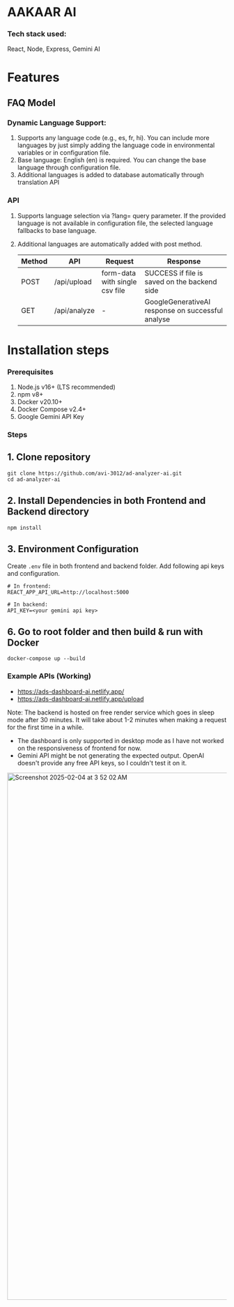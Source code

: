 # AAKAAR AI


### Tech stack used:
React, Node, Express, Gemini AI

# Features

## FAQ Model
### Dynamic Language Support:
1. Supports any language code (e.g., es, fr, hi). You can include more languages by just simply adding the language code in environmental variables or in configuration file.
2. Base language: English (en) is required. You can change the base language through configuration file.
3. Additional languages is added to database automatically through translation API

### API
1. Supports language selection via ?lang= query parameter. If the provided language is not available in configuration file, the selected language fallbacks to base language.
2. Additional languages are automatically added with post method.
   
    Method | API | Request | Response 
   --- | --- | --- | --- |
   POST | /api/upload | form-data with single csv file | SUCCESS if file is saved on the backend side
   GET | /api/analyze | - | GoogleGenerativeAI response on successful analyse

# Installation steps

  ### Prerequisites
  1. Node.js v16+ (LTS recommended)
  2. npm v8+
  3. Docker v20.10+
  4. Docker Compose v2.4+
  5. Google Gemini API Key

  ### Steps
  ## 1. Clone repository
  ```
  git clone https://github.com/avi-3012/ad-analyzer-ai.git
  cd ad-analyzer-ai
  ```
  ## 2. Install Dependencies in both Frontend and Backend directory
  ```
  npm install
  ```
  ## 3. Environment Configuration

  Create ```.env``` file in both frontend and backend folder. Add following api keys and configuration.
  ```
  # In frontend:
  REACT_APP_API_URL=http://localhost:5000

  # In backend:
  API_KEY=<your gemini api key>
  ```

  ## 6. Go to root folder and then build & run with Docker
  ```
  docker-compose up --build
  ```

### Example APIs (Working)

* https://ads-dashboard-ai.netlify.app/
* https://ads-dashboard-ai.netlify.app/upload

Note: The backend is hosted on free render service which goes in sleep mode after 30 minutes. It will take about 1-2 minutes when making a request for the first time in a while.

* The dashboard is only supported in desktop mode as I have not worked on the responsiveness of frontend for now.
* Gemini API might be not generating the expected output. OpenAI doesn't provide any free API keys, so I couldn't test it on it.


<img width="1210" alt="Screenshot 2025-02-04 at 3 52 02 AM" src="https://github.com/user-attachments/assets/122cd50a-6059-4afe-a81f-845645bbdead" />
